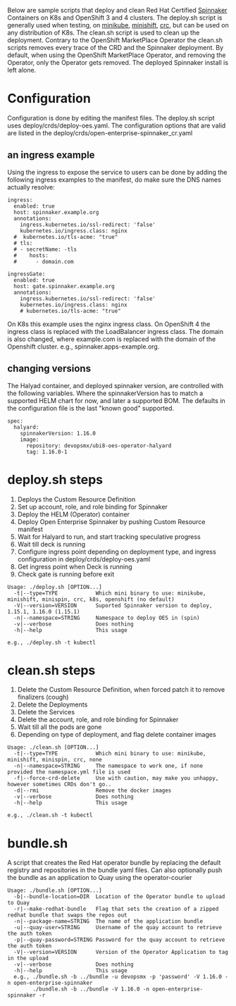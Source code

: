 
Below are sample scripts that deploy and clean Red Hat Certified [Spinnaker](https://www.spinnaker.io/) Containers on K8s and OpenShift 3 and 4 clusters. The deploy.sh script is generally used when testing, on [minikube](https://kubernetes.io/docs/tasks/tools/install-minikube/), [minishift](https://www.okd.io/minishift/), [crc](https://code-ready.github.io/crc/), but can be used on any distribution of K8s. The clean.sh script is used to clean up the deployment. Contrary to the OpenShift MarketPlace Operator the clean.sh scripts removes every trace of the CRD and the Spinnaker deployment. By default, when using the OpenShift MarketPlace Operator, and removing the Operator, only the Operator gets removed. The deployed Spinnaker install is left alone.

# Configuration
Configuration is done by editing the manifest files. The deploy.sh script uses deploy/crds/deploy-oes.yaml. The configuration options that are valid are listed in the deploy/crds/open-enterprise-spinnaker_cr.yaml

## an ingress example
Using the ingress to expose the service to users can be done by adding the following ingress examples to the manifest, do make sure the DNS names actually resolve:
```
ingress:
  enabled: true
  host: spinnaker.example.org
  annotations:
    ingress.kubernetes.io/ssl-redirect: 'false'
    kubernetes.io/ingress.class: nginx
  #  kubernetes.io/tls-acme: "true"
  # tls:
  # - secretName: -tls
  #    hosts:
  #      - domain.com

ingressGate:
  enabled: true
  host: gate.spinnaker.example.org
  annotations:
    ingress.kubernetes.io/ssl-redirect: 'false'
    kubernetes.io/ingress.class: nginx
    # kubernetes.io/tls-acme: "true"
```
On K8s this example uses the nginx ingress class. On OpenShift 4 the ingress class is replaced with the LoadBalancer ingress class. The domain is also changed, where example.com is replaced with the domain of the Openshift cluster. e.g., spinnaker.apps-example.org.

## changing versions
The Halyad container, and deployed spinnaker version, are controlled with the following variables. Where the spinnakerVersion has to match a supported HELM chart for now, and later a supported BOM. The defaults in the configuration file is the last "known good" supported.
```
spec:
  halyard:
    spinnakerVersion: 1.16.0
    image:
      repository: devopsmx/ubi8-oes-operator-halyard
      tag: 1.16.0-1
```
# deploy.sh steps
1. Deploys the Custom Resource Definition
2. Set up account, role, and role binding for Spinnaker
3. Deploy the HELM (Operator) container
4. Deploy Open Enterprise Spinnaker by pushing Custom Resource manifest
5. Wait for Halyard to run, and start tracking speculative progress
6. Wait till deck is running
7. Configure ingress point depending on deployment type, and ingress configuration in deploy/crds/deploy-oes.yaml
8. Get ingress point when Deck is running
9. Check gate is running before exit

```
Usage: ./deploy.sh [OPTION...]
  -t|--type=TYPE            Which mini binary to use: minikube, minishift, minispin, crc, k8s, openshift (no default)
  -V|--version=VERSION      Suported Spinnaker version to deploy, 1.15.1, 1.16.0 (1.15.1)
  -n|--namespace=STRING     Namespace to deploy OES in (spin)   
  -v|--verbose              Does nothing
  -h|--help                 This usage

e.g., ./deploy.sh -t kubectl
```

# clean.sh steps
1. Delete the Custom Resource Definition, when forced patch it to remove finalizers (cough)
2. Delete the Deployments
3. Delete the Services
4. Delete the account, role, and role binding for Spinnaker
5. Wait till all the pods are gone
6. Depending on type of deployment, and flag delete container images

```
Usage: ./clean.sh [OPTION...]
  -t|--type=TYPE            Which mini binary to use: minikube, minishift, minispin, crc, none
  -n|--namespace=STRING     The namespace to work one, if none provided the namespace.yml file is used
  -f|--force-crd-delete     Use with caution, may make you unhappy, however sometimes CRDs don't go..
  -d|--rmi                  Remove the docker images
  -v|--verbose              Does nothing
  -h|--help                 This usage

e.g., ./clean.sh -t kubectl

```

# bundle.sh
A script that creates the Red Hat operator bundle by replacing the default registry and repositories in the bundle yaml files. Can also optionally push the bundle as an application to Quay using the operator-courier

```
Usage: ./bundle.sh [OPTION...]
  -b|--bundle-location=DIR  Location of the Operator bundle to upload to Quay
  -r|--make-redhat-bundle   Flag that sets the creation of a zipped redhat bundle that swaps the repos out
  -n|--package-name=STRING  The name of the application bundle
  -u|--quay-user=STRING     Username of the quay account to retrieve the auth token
  -p|--quay-password=STRING Password for the quay account to retrieve the auth token
  -V|--version=VERSION      Version of the Operator Application to tag in the upload
  -v|--verbose              Does nothing
  -h|--help                 This usage
  e.g., ./bundle.sh -b ../bundle -u devopsmx -p 'password' -V 1.16.0 -n open-enterprise-spinnaker
        ./bundle.sh -b ../bundle -V 1.16.0 -n open-enterprise-spinnaker -r
```
